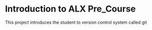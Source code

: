 # Introduction to ALX Pre_Course
This project introduces the student to version control system called git
